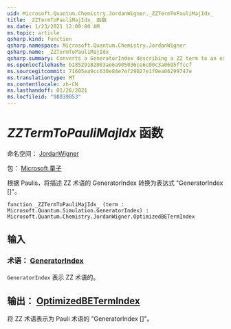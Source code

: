 ```yaml
---
uid: Microsoft.Quantum.Chemistry.JordanWigner._ZZTermToPauliMajIdx_
title: _ZZTermToPauliMajIdx_ 函数
ms.date: 1/23/2021 12:00:00 AM
ms.topic: article
qsharp.kind: function
qsharp.namespace: Microsoft.Quantum.Chemistry.JordanWigner
qsharp.name: _ZZTermToPauliMajIdx_
qsharp.summary: Converts a GeneratorIndex describing a ZZ term to an expression 'GeneratorIndex[]' in terms of Paulis.
ms.openlocfilehash: b18529182083ae6a905036ce6c00c3a0695ffccf
ms.sourcegitcommit: 71605ea9cc630e84e7ef29027e1f0ea06299747e
ms.translationtype: MT
ms.contentlocale: zh-CN
ms.lasthandoff: 01/26/2021
ms.locfileid: "98839053"
---
```

# <a name="_zztermtopaulimajidx_-function"></a>_ZZTermToPauliMajIdx_ 函数

命名空间： [JordanWigner](xref:Microsoft.Quantum.Chemistry.JordanWigner)

包： [Microsoft 量子](https://nuget.org/packages/Microsoft.Quantum.Chemistry)


根据 Paulis，将描述 ZZ 术语的 GeneratorIndex 转换为表达式 "GeneratorIndex []"。

```qsharp
function _ZZTermToPauliMajIdx_ (term : Microsoft.Quantum.Simulation.GeneratorIndex) : Microsoft.Quantum.Chemistry.JordanWigner.OptimizedBETermIndex
```


## <a name="input"></a>输入

### <a name="term--generatorindex"></a>术语： [GeneratorIndex](xref:Microsoft.Quantum.Simulation.GeneratorIndex)

`GeneratorIndex` 表示 ZZ 术语的。



## <a name="output--optimizedbetermindex"></a>输出： [OptimizedBETermIndex](xref:Microsoft.Quantum.Chemistry.JordanWigner.OptimizedBETermIndex)

将 ZZ 术语表示为 Pauli 术语的 "GeneratorIndex []"。